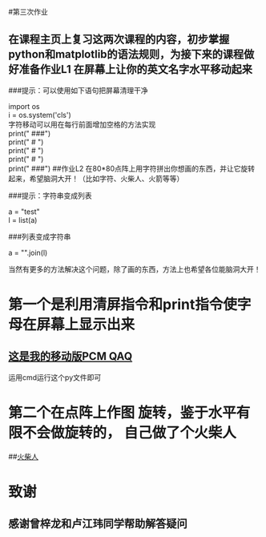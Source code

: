 #第三次作业

## 在课程主页上复习这两次课程的内容，初步掌握python和matplotlib的语法规则，为接下来的课程做好准备作业L1 在屏幕上让你的英文名字水平移动起来

###提示：可以使用如下语句把屏幕清理干净

import os
<br/>
i = os.system('cls')
<br/>
字符移动可以用在每行前面增加空格的方法实现
<br/>
print("      ###")
<br/>
print("     #   ")
<br/>
print("     #   ")
<br/>
print("     #   ")
<br/>
print("      ###")
##作业L2 在80*80点阵上用字符拼出你想画的东西，并让它旋转起来，希望脑洞大开！（比如字符、火柴人、火箭等等）

###提示：字符串变成列表

a = "test"
<br/>
l = list(a)
<br/>    

###列表变成字符串

a = "".join(l)
<br/>    

当然有更多的方法解决这个问题，除了画的东西，方法上也希望各位能脑洞大开！
    
# 第一个是利用清屏指令和print指令使字母在屏幕上显示出来
## [这是我的移动版PCM QAQ](https://github.com/Damonphysics/computationalphysics_N2014301020007/blob/master/movepcm.py)     
运用cmd运行这个py文件即可
# 第二个在点阵上作图 旋转，鉴于水平有限不会做旋转的， 自己做了个火柴人
##[火柴人](https://github.com/Damonphysics/computationalphysics_N2014301020007/blob/master/EXERCISElittleman.py)

# 致谢
## 感谢曾梓龙和卢江玮同学帮助解答疑问



